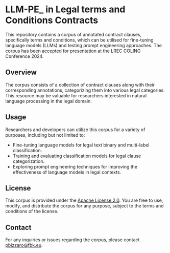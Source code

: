 # LLM-PE_ in Legal terms and Conditions Contracts

This repository contains a corpus of annotated contract clauses, specifically terms and conditions, which can be utilised for fine-tuning language models (LLMs) and testing prompt engineering approaches. The corpus has been accepted for presentation at the LREC COLING Conference 2024.

## Overview

The corpus consists of a collection of contract clauses along with their corresponding annotations, categorizing them into various legal categories. This resource may be valuable for researchers interested in natural language processing in the legal domain.

## Usage

Researchers and developers can utilize this corpus for a variety of purposes, including but not limited to:

- Fine-tuning language models for legal text binary and multi-label classification.
- Training and evaluating classification models for legal clause categorization.
- Exploring prompt engineering techniques for improving the effectiveness of language models in legal contexts.

## License

This corpus is provided under the [Apache License 2.0](LICENSE). You are free to use, modify, and distribute the corpus for any purpose, subject to the terms and conditions of the license.

## Contact

For any inquiries or issues regarding the corpus, please contact pbizzaro@fbk.eu.
